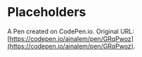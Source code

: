 # Placeholders

A Pen created on CodePen.io. Original URL: [https://codepen.io/ainalem/pen/GRqPwoz](https://codepen.io/ainalem/pen/GRqPwoz).



